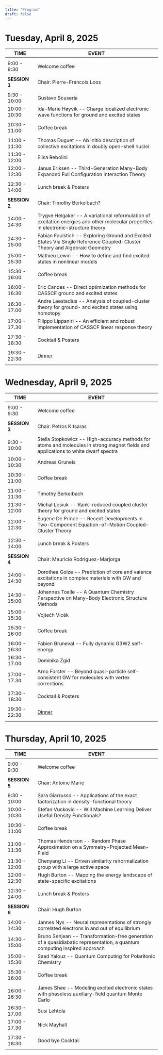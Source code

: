 ```yaml
---
title: "Program"
draft: false
---
```



# Tuesday, April 8, 2025
    
| TIME          | EVENT           |
| ------------- | ----------------|
|               |                 |
|  9:00 -  9:30 | Welcome coffee  |
|               |                 |
| **SESSION 1** | Chair: Pierre-Francois Loos |
|               |                 |
|  9:30 - 10:00 | Gustavo Scuseria |
| 10:00 - 10:30 | Ida-Marie Høyvik -- Charge localized electronic wave functions for ground and excited states |
|               |                 | 
| 10:30 - 11:00 | Coffee break    |
|               |                 | 
| 11:00 - 11:30 | Thomas Duguet -- Ab initio description of collective excitations in doubly open-shell nuclei |
| 11:30 - 12:00 | Elisa Rebolini  |
| 12:00 - 12:30 | Janus Eriksen -- Third-Generation Many-Body Expanded Full Configuration Interaction Theory |
|               |                 |
| 12:30 - 14:00 | Lunch break & Posters    |
|               |                 |
| **SESSION 2** | Chair: Timothy Berkelbach? |
|               |                 |
| 14:00 - 14:30 | Trygve Helgaker -- A variational reformulation of excitation energies and other molecular properties in electronic-structure theory |
| 14:30 - 15:00 | Fabian Faulstich -- Exploring Ground and Excited States Via Single Reference Coupled-Cluster Theory and Algebraic Geometry |
| 15:00 - 15:30 | Mathieu Lewin -- How to define and find excited states in nonlinear models |
|               |                 | 
| 15:30 - 16:00 | Coffee break    |
|               |                 | 
| 16:00 - 16:30 | Eric Cances -- Direct optimization methods for CASSCF ground and excited states |
| 16:30 - 17.00 | Andre Laestadius -- Analysis of coupled-cluster theory for ground- and excited states using homotopy |
| 17:00 - 17.30 | Filippo Lippaniri -- An efficient and robust implementation of CASSCF linear response theory |
|               |                 | 
| 17:30 - 18:30 | Cocktail & Posters      |
|               |                 | 
| 19:30 - 22:30 | [Dinner](https://www.samsara.fr)        | 
|               |                 | 

# Wednesday, April 9, 2025
    
| TIME          | EVENT           |
| ------------- | ----------------|
|               |                 |
|  9:00 -  9:30 | Welcome coffee  |
|               |                 |
| **SESSION 3** | Chair: Petros Kitsaras |
|               |                 |
|  9:30 - 10:00 | Stella Stopkowicz -- High-accuracy methods for atoms and molecules in strong magnet fields and applications to white dwarf spectra |
| 10:00 - 10:30 | Andreas Gruneis |
|               |                 | 
| 10:30 - 11:00 | Coffee break    |
|               |                 | 
| 11:00 - 11:30 | Timothy Berkelbach |
| 11:30 - 12:00 | Michal Lesiuk -- Rank-reduced coupled cluster theory for ground and excited states |
| 12:00 - 12:30 | Eugene De Prince -- Recent Developments in Two-Component Equation-of-Motion Coupled-Cluster Theory |
|               |                 |
| 12:30 - 14:00 | Lunch break & Posters |
|               |                 |
| **SESSION 4** | Chair: Mauricio Rodriguez-Marjorga |
|               |                 |
| 14:00 - 14:30 | Dorothea Golze -- Prediction of core and valence excitations in complex materials with GW and beyond |
| 14:30 - 15:00 | Johannes Toelle -- A Quantum Chemistry Perspective on Many-Body Electronic Structure Methods |
| 15:00 - 15:30 | Vojtečh Vlcěk |
|               |                 | 
| 15:30 - 16:00 | Coffee break    |
|               |                 | 
| 16:00 - 16:30 | Fabien Bruneval -- Fully dynamic G3W2 self-energy |
| 16:30 - 17.00 | Dominika Zgid   |
| 17:00 - 17.30 | Arno Forster -- Beyond quasi-particle self-consistent GW for molecules with vertex corrections  |
|               |                 | 
| 17:30 - 18:30 | Cocktail & Posters |
|               |                 | 
| 19:30 - 22:30 | [Dinner](https://brasserielesbeauxarts.fr) | 
|               |                 | 

# Thursday, April 10, 2025
    
| TIME          | EVENT           |
| ------------- | ----------------|
|               |                 |
|  9:00 -  9:30 | Welcome coffee  |
|               |                 |
| **SESSION 5** | Chair: Antoine Marie |
|               |                 |
|  9:30 - 10:00 | Sara Giarrusso -- Applications of the exact factorization in density-functional theory |
| 10:00 - 10:30 | Stefan Vuckovic -- Will Machine Learning Deliver Useful Density Functionals? |
|               |                 | 
| 10:30 - 11:00 | Coffee break    |
|               |                 | 
| 11:00 - 11:30 | Thomas Henderson -- Random Phase Approximation on a Symmetry-Projected Mean-Field |
| 11:30 - 12:00 | Chenyang Li -- Driven similarity renormalization group with a large active space |
| 12:00 - 12:30 | Hugh Burton -- Mapping the energy landscape of state-specific excitations |
|               |                 |
| 12:30 - 14:00 | Lunch break & Posters    |
|               |                 |
| **SESSION 6** | Chair: Hugh Burton |
|               |                 |
| 14:00 - 14:30 | Jannes Nys -- Neural representations of strongly correlated electrons in and out of equilibrium |
| 14:30 - 15:00 | Bruno Senjean -- Transformation-free generation of a quasidiabatic representation, a quantum computing inspired approach |
| 15:00 - 15:30 | Saad Yalouz -- Quantum Computing for Polaritonic Chemistry |
|               |                 | 
| 15:30 - 16:00 | Coffee break    |
|               |                 | 
| 16:00 - 16:30 | James Shee -- Modeling excited electronic states with phaseless auxiliary-field quantum Monte Carlo |
| 16:30 - 17.00 | Susi Lehtola |
| 17:00 - 17.30 | Nick Mayhall |
|               |                 | 
| 17:30 - 18:30 | Good bye Cocktail |
|               |                 |



